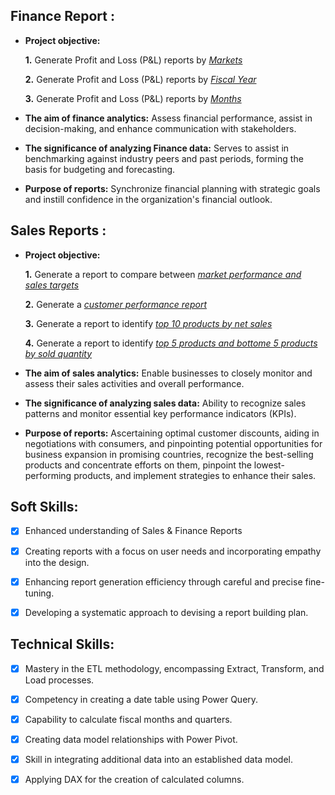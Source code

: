 ## Finance Report :

- **Project objective:** 

    **1.** Generate Profit and Loss (P&L) reports by _[Markets](https://github.com/msivakumars/Excel-Sales-Analytics/blob/master/P%20%26%20L%20statement%20by%20markets.pdf)_

    **2.** Generate Profit and Loss (P&L) reports by _[Fiscal Year](https://github.com/msivakumars/Excel-Sales-Analytics/blob/master/P%20%26%20L%20statement%20by%20fiscal_year.pdf)_

    **3.** Generate Profit and Loss (P&L) reports by _[Months](https://github.com/msivakumars/Excel-Sales-Analytics/blob/master/P%20%26%20L%20statement%20by%20months.pdf)_ 
   

- **The aim of finance analytics:** Assess financial performance, assist in decision-making, and enhance communication with stakeholders.

- **The significance of analyzing Finance data:** Serves to assist in benchmarking against industry peers and past periods, forming the basis for budgeting and forecasting.

- **Purpose of reports:** Synchronize financial planning with strategic goals and instill confidence in the organization's financial outlook.


## Sales Reports :


- **Project objective:** 

    **1.** Generate a report to compare between _[market performance and sales targets](https://github.com/msivakumars/Excel-Sales-Analytics/blob/master/market%20performance%20vs%20target%20report.pdf)_

    **2.** Generate a _[customer performance report](https://github.com/msivakumars/Excel-Sales-Analytics/blob/master/customer%20performance%20report.pdf)_ 

    **3.** Generate a report to identify _[top 10 products by net sales](https://github.com/msivakumars/Excel-Sales-Analytics/blob/master/top%2010%20products.pdf)_ 

    **4.** Generate a report to identify _[top 5 products and bottome 5 products by sold quantity](https://github.com/msivakumars/Excel-Sales-Analytics/blob/master/top%20and%20bottom%20products%20by%20quantity.pdf)_ 

- **The aim of sales analytics:** Enable businesses to closely monitor and assess their sales activities and overall performance.

- **The significance of analyzing sales data:** Ability to recognize sales patterns and monitor essential key performance indicators (KPIs).

- **Purpose of reports:** Ascertaining optimal customer discounts, aiding in negotiations with consumers, and pinpointing potential opportunities for business expansion in promising countries, recognize the best-selling products and concentrate efforts on them, pinpoint the lowest-performing products, and implement strategies to enhance their sales.


## Soft Skills:
- [x]	Enhanced understanding of Sales & Finance Reports
- [x]	Creating reports with a focus on user needs and incorporating empathy into the design.
- [x]	Enhancing report generation efficiency through careful and precise fine-tuning.
- [x]	Developing a systematic approach to devising a report building plan.


## Technical Skills:
- [x]	Mastery in the ETL methodology, encompassing Extract, Transform, and Load processes.
- [x]	Competency in creating a date table using Power Query.
- [x]	Capability to calculate fiscal months and quarters.
- [x]	Creating data model relationships with Power Pivot.
- [x]	Skill in integrating additional data into an established data model.
- [x]	Applying DAX for the creation of calculated columns.

